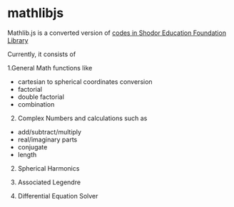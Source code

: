 mathlibjs
=========

Mathlib.js is a converted version of [codes in Shodor Education Foundation Library](http://www.shodor.org/cserd/Resources/Libraries/)

Currently, it consists of

1.General Math functions like 

- cartesian to spherical coordinates conversion
- factorial
- double factorial
- combination

2. Complex Numbers and calculations such as

- add/subtract/multiply
- real/imaginary parts
- conjugate
- length

2. Spherical Harmonics

3. Associated Legendre

4. Differential Equation Solver
